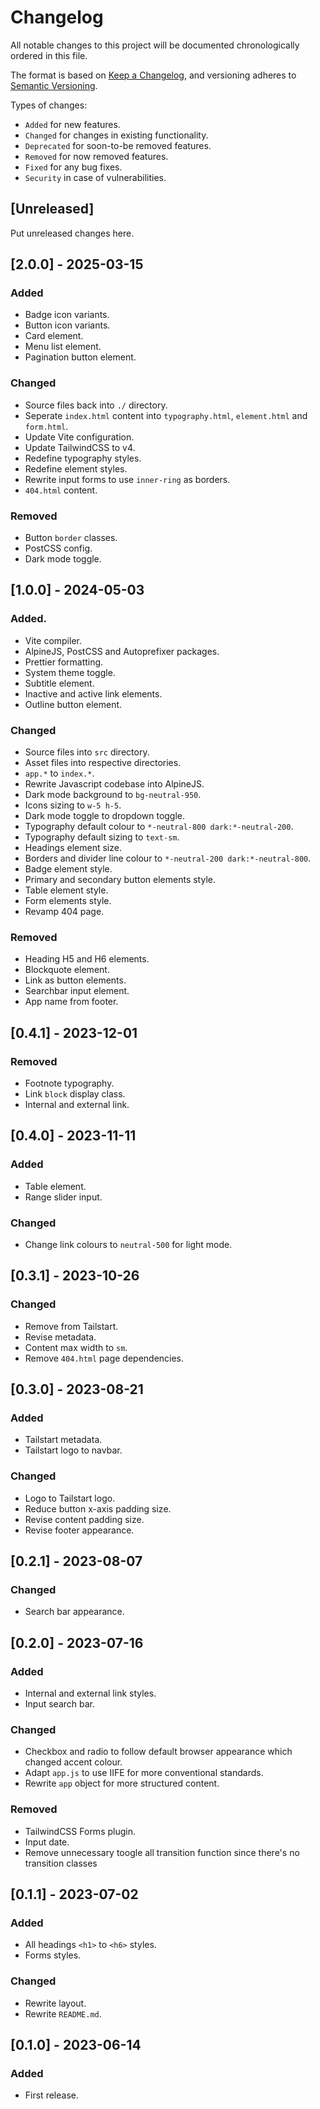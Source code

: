 # Changelog
All notable changes to this project will be documented chronologically ordered
in this file.

The format is based on [Keep a Changelog](https://keepachangelog.com/en/1.0.0/),
and versioning adheres to [Semantic Versioning](https://semver.org/spec/v2.0.0.html).

Types of changes:
- `Added` for new features.
- `Changed` for changes in existing functionality.
- `Deprecated` for soon-to-be removed features.
- `Removed` for now removed features.
- `Fixed` for any bug fixes.
- `Security` in case of vulnerabilities.

## [Unreleased]
Put unreleased changes here.

## [2.0.0] - 2025-03-15
### Added
- Badge icon variants.
- Button icon variants.
- Card element.
- Menu list element.
- Pagination button element.

### Changed
- Source files back into `./` directory.
- Seperate `index.html` content into `typography.html`, `element.html` and `form.html`.
- Update Vite configuration.
- Update TailwindCSS to v4.
- Redefine typography styles.
- Redefine element styles.
- Rewrite input forms to use `inner-ring` as borders.
- `404.html` content.

### Removed
- Button `border` classes.
- PostCSS config.
- Dark mode toggle.

## [1.0.0] - 2024-05-03
### Added.
- Vite compiler.
- AlpineJS, PostCSS and Autoprefixer packages.
- Prettier formatting.
- System theme toggle.
- Subtitle element.
- Inactive and active link elements.
- Outline button element.

### Changed
- Source files into `src` directory.
- Asset files into respective directories.
- `app.*` to `index.*`.
- Rewrite Javascript codebase into AlpineJS.
- Dark mode background to `bg-neutral-950`.
- Icons sizing to `w-5 h-5`.
- Dark mode toggle to dropdown toggle.
- Typography default colour to `*-neutral-800 dark:*-neutral-200`.
- Typography default sizing to `text-sm`.
- Headings element size.
- Borders and divider line colour to `*-neutral-200 dark:*-neutral-800`.
- Badge element style.
- Primary and secondary button elements style.
- Table element style.
- Form elements style.
- Revamp 404 page.

### Removed
- Heading H5 and H6 elements.
- Blockquote element.
- Link as button elements.
- Searchbar input element.
- App name from footer.

## [0.4.1] - 2023-12-01
### Removed
- Footnote typography.
- Link `block` display class.
- Internal and external link.

## [0.4.0] - 2023-11-11
### Added
- Table element.
- Range slider input.

### Changed
- Change link colours to `neutral-500` for light mode.

## [0.3.1] - 2023-10-26
### Changed
- Remove from Tailstart.
- Revise metadata.
- Content max width to `sm`.
- Remove `404.html` page dependencies.

## [0.3.0] - 2023-08-21
### Added
- Tailstart metadata.
- Tailstart logo to navbar.

### Changed
- Logo to Tailstart logo.
- Reduce button x-axis padding size.
- Revise content padding size.
- Revise footer appearance.

## [0.2.1] - 2023-08-07
### Changed
- Search bar appearance.

## [0.2.0] - 2023-07-16
### Added
- Internal and external link styles.
- Input search bar.

### Changed
- Checkbox and radio to follow default browser appearance which changed accent colour.
- Adapt `app.js` to use IIFE for more conventional standards.
- Rewrite `app` object for more structured content.

### Removed
- TailwindCSS Forms plugin.
- Input date.
- Remove unnecessary toogle all transition function since there's no transition classes

## [0.1.1] - 2023-07-02
### Added
- All headings `<h1>` to `<h6>` styles.
- Forms styles.

### Changed
- Rewrite layout.
- Rewrite `README.md`.

## [0.1.0] - 2023-06-14
### Added
- First release.

